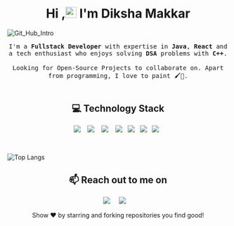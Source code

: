 <h1 align="center">Hi ,<img src="https://media.giphy.com/media/hvRJCLFzcasrR4ia7z/giphy.gif" width="25px"> I'm Diksha Makkar </h1>

![Git_Hub_Intro](https://github.com/DikshaMakkar/About_Me/assets/62770475/e003f841-191c-4249-8014-e384960aac85)

<p align="center">
  <samp> 
    I'm a <strong>Fullstack Developer</strong> with expertise in <strong>Java</strong>, <strong>React</strong> and a tech enthusiast who enjoys solving <strong>DSA</strong> problems with <strong>C++</strong>.
  </samp><br><br>
  <samp>
   Looking for Open-Source Projects to collaborate on.  Apart from programming, I love to paint 🖌️🎨.
   </samp>  
   <br/>
  <br/>

  <p align="left" >
   </p>
 
<!--     <img src="https://komarev.com/ghpvc/?username=DikshaMakkar" alt="diksha-makkar" />  -->         


<h2 align="center"> 💻 Technology Stack</h2>
<p align="center">
  <img src="https://img.shields.io/badge/java%20-%23E6E6FA.svg?&style=for-the-badge&logo=java&logoColor=white" />&nbsp;&nbsp;&nbsp;
  <img src="https://img.shields.io/badge/node.js%20-%2343853D.svg?&style=for-the-badge&logo=node.js&logoColor=white" />&nbsp;&nbsp;&nbsp;
  <img src="https://img.shields.io/badge/react%20-%2300D9FF.svg?&style=for-the-badge&logo=react&logoColor=white" />&nbsp;&nbsp;&nbsp;
  <img src="https://img.shields.io/badge/python%20-%231572B6.svg?&style=for-the-badge&logo=python&logoColor=white" />&nbsp;&nbsp;
<!--   <img src="https://img.shields.io/badge/docker%20-%231572B6.svg?&style=for-the-badge&logo=docker&logoColor=white" />&nbsp;&nbsp;  -->
  <img src="https://img.shields.io/badge/javascript%20-%434572D4.svg?&style=for-the-badge&logo=javascript&logoColor=white" />&nbsp;&nbsp;
<!--   <img src="https://img.shields.io/badge/mongodb%20-%231572B6.svg?&style=for-the-badge&logo=mongodb&logoColor=white" />&nbsp;&nbsp; -->
  <img src="https://img.shields.io/badge/PostgreSQL%20-%2300D9FF.svg?&style=for-the-badge&logo=PostgreSQL&logoColor=white" />&nbsp;&nbsp;
<!--   <img src="https://img.shields.io/badge/heroku%20-%231572B6.svg?&style=for-the-badge&logo=heroku&logoColor=white" />&nbsp;&nbsp; -->
  <img src="https://img.shields.io/badge/git%20-%FF00FF.svg?&style=for-the-badge&logo=git&logoColor=white" />&nbsp;&nbsp;
 
</p>


<br/>
 
![Top Langs](https://github-readme-stats.vercel.app/api/top-langs/?username=dikshamakkar&hide=Dockerfile)

<!-- ![Top Langs](https://github-readme-stats.vercel.app/api/top-langs/?username=dikshamakkar&layout=compact) -->

<!-- [![Top Langs](https://github-readme-stats.vercel.app/api/top-langs/?username=dikshamakkar&layout=pie)](https://github.com/dikshamakkar/github-readme-stats) -->

   <h2 align="center">📫 Reach out to me on</h2>
     
<p align="center">
   <a target="_blank"href="https://www.linkedin.com/in/diksha-makkar-ba56091a4/"><img src="https://img.shields.io/badge/linkedin-%230077B5.svg?&style=for-the-badge&logo=linkedin&logoColor=white" /></a>&nbsp;&nbsp;&nbsp;&nbsp;
  <a target="_blank"href="mailto:makkardiksha02@gmail.com"><img src="https://img.shields.io/badge/gmail-%231DA1F2.svg?&style=for-the-badge&logo=gmail&logoColor=white" /></a>&nbsp;&nbsp;&nbsp;&nbsp;
</p>










<p align="center">
Show ❤️ by starring and forking repositories you find good!
</p>
